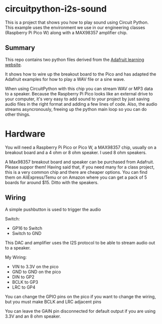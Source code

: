 # circuitpython-i2s-sound
This is a project that shows you how to play sound using Circuit Python. This example uses the environment we use in our engineering classes (Raspberry Pi Pico W) along with a MAX98357 amplifier chip.

## Summary

This repo contains two python files derived from the 
[Adafruit learning website](https://learn.adafruit.com/adafruit-max98357-i2s-class-d-mono-amp).

It shows how to wire up the breakout board to the Pico and has adapted the Adafruit examples for how to play a WAV file or a sine wave.

When using CircuitPython with this chip you can stream WAV or MP3 data to a speaker. Because the Raspberry Pi Pico looks like an external drive to your computer, it's very easy to add sound to your project by just saving audio files in the right format and adding a few lines of code.  Also, the audio streams asyncronously, freeing up the python main loop so you can do other things.

# Hardware

You will need a Raspberry Pi Pico or Pico W, a MAX98357 chip, usually on a breakout board and a 4 ohm or 8 ohm speaker. I used 8 ohm speakers.

A Max98357 breakout board and speaker can be purchased from Adafruit.  Please suppor them! Having said that, if you need many for a class project, this is a very common chip and there are cheaper options. You can find them on AliExpress/Temu or on Amazon where you can get a pack of 5 boards for around $15.  Ditto with the speakers. 

## Wiring

A simple pushbutton is used to trigger the audio

Switch:
-   GP16 to Switch  
-   Switch to GND

This DAC and amplifier uses the I2S protocol to be able to stream audio out to a speaker.

My Wiring:
-   VIN to 3.3V on the pico
-   GND to GND on the pico
-   DIN to GP2
-   BCLK to GP3
-   LRC to GP4


You can change the GPIO pins on the pico if you want to change the wiring, but you
 must make BCLK and LRC adjacent pins

You can leave the GAIN pin disconnected for default output if you are using 3.3V and an 8 ohm speaker.
